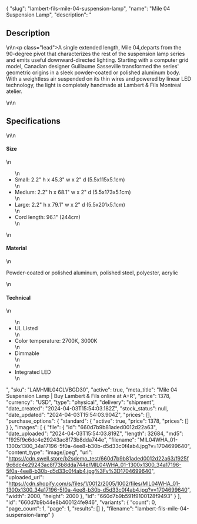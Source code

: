 {
  "slug": "lambert-fils-mile-04-suspension-lamp",
  "name": "Mile 04 Suspension Lamp",
  "description": "<h2>Description</h2>\n<!-- split -->\n<p class=\"lead\">A single extended length, Mile 04,departs from the 90-degree pivot that characterizes the rest of the suspension lamp series and emits useful downward-directed lighting. Starting with a computer grid model, Canadian designer Guillaume Sasseville transformed the series' geometric origins in a sleek powder-coated or polished aluminum body. With a weightless air suspended on its thin wires and powered by linear LED technology, the light is completely handmade at Lambert &amp; Fils Montreal atelier.</p>\n<!-- split -->\n<h2>Specifications</h2>\n<!-- split -->\n<h4>Size</h4>\n<ul>\n<li>Small: 2.2\" h x 45.3\" w x 2\" d (5.5x115x5.1cm)</li>\n<li>Medium: 2.2\" h x 68.1\" w x 2\" d (5.5x173x5.1cm)</li>\n<li>Large: 2.2\" h x 79.1\" w x 2\" d (5.5x201x5.1cm)</li>\n<li>Cord length: 96.1\" (244cm)</li>\n</ul>\n<h4>Material</h4>\n<p><span>Powder-coated or polished aluminum, polished steel, polyester, acrylic</span></p>\n<h4>Technical</h4>\n<ul>\n<li>UL Listed</li>\n<li>Color temperature: 2700K, 3000K</li>\n<li>Dimmable<br>\n</li>\n<li>Integrated LED</li>\n</ul>",
  "sku": "LAM-MIL04CLVBGD30",
  "active": true,
  "meta_title": "Mile 04 Suspension Lamp | Buy Lambert & Fils online at A+R",
  "price": 1378,
  "currency": "USD",
  "type": "physical",
  "delivery": "shipment",
  "date_created": "2024-04-03T15:54:03.182Z",
  "stock_status": null,
  "date_updated": "2024-04-03T15:54:03.904Z",
  "prices": [],
  "purchase_options": {
    "standard": {
      "active": true,
      "price": 1378,
      "prices": []
    }
  },
  "images": [
    {
      "file": {
        "id": "660d7b9b81aded0012d22a63",
        "date_uploaded": "2024-04-03T15:54:03.819Z",
        "length": 32684,
        "md5": "f925f9c6dc4e29243ac8f73b8dda744e",
        "filename": "MIL04WHA_01-1300x1300_34a17196-5f0a-4ee8-b30b-d5d33c0f4ab4.jpg?v=1704699640",
        "content_type": "image/jpeg",
        "url": "https://cdn.swell.store/b2sdemo_test/660d7b9b81aded0012d22a63/f925f9c6dc4e29243ac8f73b8dda744e/MIL04WHA_01-1300x1300_34a17196-5f0a-4ee8-b30b-d5d33c0f4ab4.jpg%3Fv%3D1704699640",
        "uploaded_url": "https://cdn.shopify.com/s/files/1/0012/2005/1002/files/MIL04WHA_01-1300x1300_34a17196-5f0a-4ee8-b30b-d5d33c0f4ab4.jpg?v=1704699640",
        "width": 2000,
        "height": 2000
      },
      "id": "660d7b9b591f9100128f9493"
    }
  ],
  "id": "660d7b9b44e8b400124fe946",
  "variants": {
    "count": 0,
    "page_count": 1,
    "page": 1,
    "results": []
  },
  "filename": "lambert-fils-mile-04-suspension-lamp"
}